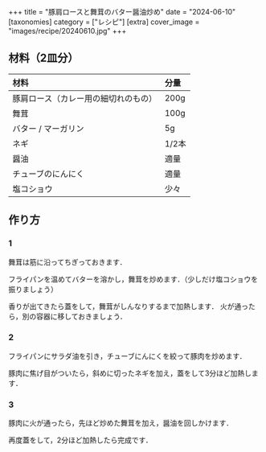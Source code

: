 +++
title = "豚肩ロースと舞茸のバター醤油炒め"
date = "2024-06-10"
[taxonomies]
category = ["レシピ"]
[extra]
cover_image = "images/recipe/20240610.jpg"
+++

## 材料（2皿分）

| 材料 | 分量 |
| :--- | :--- |
| 豚肩ロース（カレー用の細切れのもの）| 200g |
| 舞茸 | 100g |
| バター / マーガリン | 5g |
| ネギ | 1/2本 |
| 醤油 | 適量 |
| チューブのにんにく | 適量 |
| 塩コショウ | 少々 |

## 作り方

### 1

舞茸は筋に沿ってちぎっておきます．

フライパンを温めてバターを溶かし，舞茸を炒めます．（少しだけ塩コショウを振りましょう）

香りが出てきたら蓋をして，舞茸がしんなりするまで加熱します．
火が通ったら，別の容器に移しておきましょう．

### 2

フライパンにサラダ油を引き，チューブにんにくを絞って豚肉を炒めます．

豚肉に焦げ目がついたら，斜めに切ったネギを加え，蓋をして3分ほど加熱します．

### 3

豚肉に火が通ったら，先ほど炒めた舞茸を加え，醤油を回しかけます．

再度蓋をして，2分ほど加熱したら完成です．

